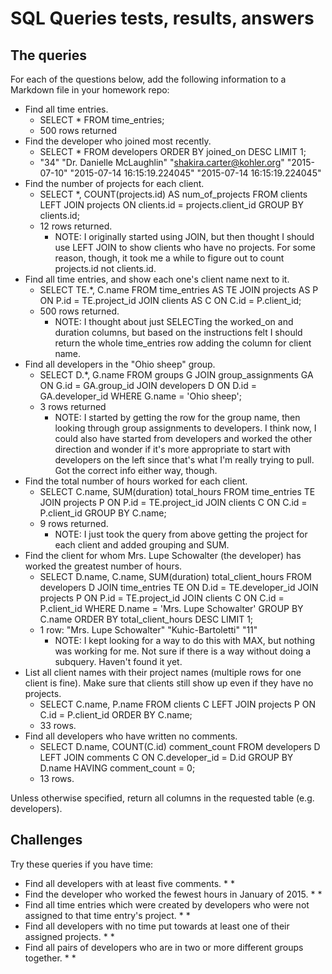 # SQL Queries tests, results, answers

## The queries

For each of the questions below, add the following information to a Markdown file in your homework repo:

* Find all time entries.
    * SELECT *
    FROM time_entries;
    * 500 rows returned
* Find the developer who joined most recently.
    * SELECT *
    FROM developers
    ORDER BY joined_on DESC
    LIMIT 1;
    * "34"	"Dr. Danielle McLaughlin"	"shakira.carter@kohler.org"	"2015-07-10"	"2015-07-14 16:15:19.224045"	"2015-07-14 16:15:19.224045"
* Find the number of projects for each client.
    * SELECT *, COUNT(projects.id) AS num_of_projects
    FROM clients
    LEFT JOIN projects ON clients.id = projects.client_id
    GROUP BY clients.id;
    * 12 rows returned. 
        * NOTE: I originally started using JOIN, but then thought I should use LEFT JOIN to show clients who have no projects. For some reason, though, it took me a while to figure out to count projects.id not clients.id.
* Find all time entries, and show each one's client name next to it.
    * SELECT TE.*, C.name
	FROM time_entries AS TE
    JOIN projects AS P ON P.id = TE.project_id
	JOIN clients AS C ON C.id = P.client_id;
    * 500 rows returned.
        * NOTE: I thought about just SELECTing the worked_on and duration columns, but based on the instructions felt I should return the whole time_entries row adding the column for client name.
* Find all developers in the "Ohio sheep" group.
    * SELECT D.*, G.name
    FROM groups G
    JOIN group_assignments GA ON G.id = GA.group_id
    JOIN developers D ON D.id = GA.developer_id
    WHERE G.name = 'Ohio sheep';
    * 3 rows returned
        * NOTE: I started by getting the row for the group name, then looking through group assignments to developers. I think now, I could also have started from developers and worked the other direction and wonder if it's more appropriate to start with developers on the left since that's what I'm really trying to pull. Got the correct info either way, though.
* Find the total number of hours worked for each client.
    * SELECT C.name, SUM(duration) total_hours
	FROM time_entries TE
    JOIN projects P ON P.id = TE.project_id
	JOIN clients C ON C.id = P.client_id
	GROUP BY C.name;
    * 9 rows returned.
        * NOTE: I just took the query from above getting the project for each client and added grouping and SUM.
* Find the client for whom Mrs. Lupe Schowalter (the developer) has worked the greatest number of hours.
    * SELECT D.name, C.name, SUM(duration) total_client_hours
	FROM developers D
	JOIN time_entries TE ON D.id = TE.developer_id
	JOIN projects P ON P.id = TE.project_id
	JOIN clients C ON C.id = P.client_id
	WHERE D.name = 'Mrs. Lupe Schowalter'
	GROUP BY C.name
	ORDER BY total_client_hours DESC LIMIT 1;
    * 1 row:  "Mrs. Lupe Schowalter"	"Kuhic-Bartoletti"	"11"
        * NOTE: I kept looking for a way to do this with MAX, but nothing was working for me. Not sure if there is a way without doing a subquery. Haven't found it yet.
* List all client names with their project names (multiple rows for one client is fine).  Make sure that clients still show up even if they have no projects.
    * SELECT C.name, P.name
    FROM clients C
    LEFT JOIN projects P ON C.id = P.client_id
    ORDER BY C.name;
    * 33 rows. 
* Find all developers who have written no comments.
    * SELECT D.name,  COUNT(C.id) comment_count
	FROM developers D
	LEFT JOIN comments C ON C.developer_id = D.id
	GROUP BY D.name
	HAVING comment_count = 0;
    * 13 rows. 

Unless otherwise specified, return all columns in the requested table (e.g. developers).

## Challenges

Try these queries if you have time:

* Find all developers with at least five comments.
    *
    *
* Find the developer who worked the fewest hours in January of 2015.
    *
    *
* Find all time entries which were created by developers who were not assigned to that time entry's project.
    *
    *
* Find all developers with no time put towards at least one of their assigned projects.
    *
    *
* Find all pairs of developers who are in two or more different groups together.
    *
    *
